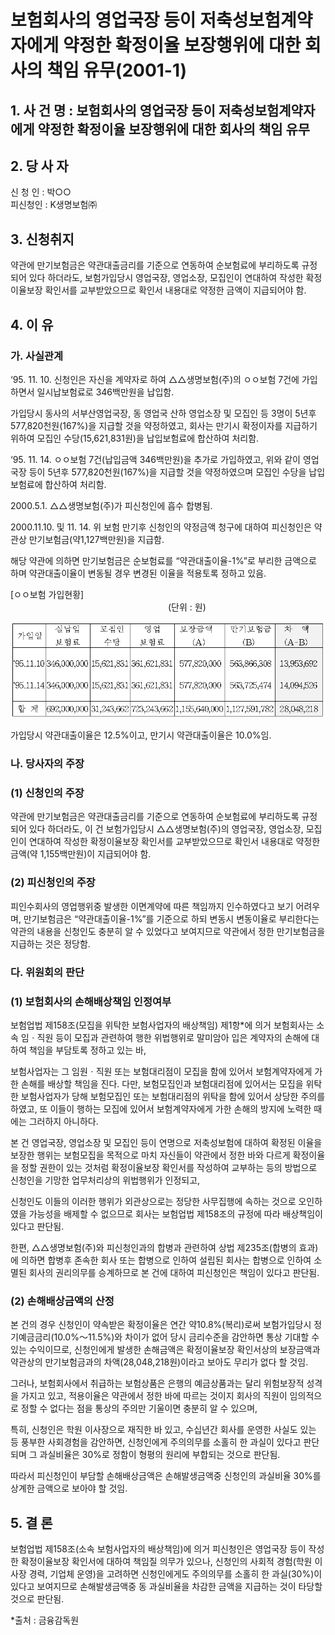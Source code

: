 # 보험회사의 영업국장 등이 저축성보험계약자에게 약정한 확정이율 보장행위에 대한 회사의 책임 유무(2001-1)

## 1. 사 건 명 : 보험회사의 영업국장 등이 저축성보험계약자에게 약정한 확정이율 보장행위에 대한 회사의 책임 유무

## 2. 당 사 자
신 청 인 : 박○○<br>
피신청인 :  K생명보험㈜

## 3. 신청취지
약관에 만기보험금은 약관대출금리를 기준으로 연동하여 순보험료에 부리하도록 규정되어 있다 하더라도, 보험가입당시 영업국장, 영업소장, 모집인이 연대하여 작성한 확정이율보장 확인서를 교부받았으므로 확인서 내용대로 약정한 금액이 지급되어야 함.


## 4. 이  유

### 가. 사실관계

‘95. 11. 10. 신청인은 자신을 계약자로 하여 △△생명보험(주)의 ㅇㅇ보험 7건에 가입하면서 일시납보험료로 346백만원을 납입함. 

가입당시 동사의 서부산영업국장, 동 영업국 산하 영업소장 및 모집인 등 3명이 5년후 577,820천원(167%)을 지급할 것을 약정하였고, 회사는 만기시 확정이자를 지급하기 위하여 모집인 수당(15,621,831원)을 납입보험료에 합산하여 처리함.

 ‘95. 11. 14. ㅇㅇ보험 7건(납입금액 346백만원)을 추가로 가입하였고, 위와 같이 영업국장 등이 5년후 577,820천원(167%)을 지급할 것을 약정하였으며 모집인 수당을 납입보험료에 합산하여 처리함.

  2000.5.1. △△생명보험(주)가 피신청인에 흡수 합병됨.

  2000.11.10. 및 11. 14. 위 보험 만기후 신청인의 약정금액 청구에 대하여 피신청인은 약관상 만기보험금(약1,127백만원)을 지급함.

  해당 약관에 의하면 만기보험금은 순보험료를 “약관대출이율-1%”로 부리한 금액으로 하며 약관대출이율이 변동될 경우 변경된 이율을 적용토록 정하고 있음.


[ㅇㅇ보험 가입현황]<br>
&nbsp;&nbsp;&nbsp;&nbsp;&nbsp;&nbsp;&nbsp;&nbsp;&nbsp;&nbsp;&nbsp;&nbsp;&nbsp;&nbsp;&nbsp;&nbsp;&nbsp;&nbsp;&nbsp;&nbsp;&nbsp;&nbsp;&nbsp;&nbsp;&nbsp;&nbsp;&nbsp;&nbsp;&nbsp;&nbsp;&nbsp;&nbsp;&nbsp;&nbsp;&nbsp;&nbsp;&nbsp;&nbsp;&nbsp;&nbsp;&nbsp;&nbsp;&nbsp;&nbsp;&nbsp;&nbsp;&nbsp;&nbsp;&nbsp;&nbsp;&nbsp;&nbsp;&nbsp;&nbsp;&nbsp;&nbsp;&nbsp;&nbsp;&nbsp;&nbsp;&nbsp;&nbsp;&nbsp;
(단위 : 원)

![alt image](https://raw.githubusercontent.com/aijinet/bodoc-claim-contents/master/contents/images/58_1.PNG)
<!--                                
                                                       (단위 : 원)

 가입일
  실납입
  보험료
  모집인
   수당
   영업
  보험료
 보장금액
    (A)
 만기보험금
    (B)
  차  액
  (A-B)
‘95.11.10

‘95.11.14
346,000,000

346,000,000
15,621,831

15,621,831
361,621,831

361,621,831
 577,820,000

 577,820,000
             563,866,308

 563,725,474

 13,953,692

 14,094,526
 합 계
692,000,000
31,243,662
723,243,662
1,155,640,000
1,127,591,782
 28,048,218
-->

가입당시 약관대출이율은 12.5%이고, 만기시 약관대출이율은 10.0%임.


### 나. 당사자의 주장

### (1) 신청인의 주장

약관에 만기보험금은 약관대출금리를 기준으로 연동하여 순보험료에 부리하도록 규정되어 있다 하더라도, 이 건 보험가입당시 △△생명보험(주)의 영업국장, 영업소장, 모집인이 연대하여 작성한 확정이율보장 확인서를 교부받았으므로 확인서 내용대로 약정한 금액(약 1,155백만원)이 지급되어야 함.
 
### (2) 피신청인의 주장

피인수회사의 영업행위중 발생한 이면계약에 따른 책임까지 인수하였다고 보기 어려우며, 만기보험금은 “약관대출이율-1%”를 기준으로 하되 변동시 변동이율로 부리한다는 약관의 내용을 신청인도 충분히 알 수 있었다고 보여지므로 약관에서 정한 만기보험금을 지급하는 것은 정당함.


### 다. 위원회의 판단

### (1) 보험회사의 손해배상책임 인정여부

보험업법 제158조(모집을 위탁한 보험사업자의 배상책임) 제1항*에 의거 보험회사는 소속  임ㆍ직원 등이 모집과 관련하여 행한 위법행위로 말미암아 입은 계약자의 손해에 대하여 책임을 부담토록 정하고 있는 바,

보험사업자는 그 임원ㆍ직원 또는 보험대리점이 모집을 함에 있어서 보험계약자에게 가한 손해를 배상할 책임을 진다. 다만, 보험모집인과 보험대리점에 있어서는 모집을 위탁한 보험사업자가 당해 보험모집인 또는 보험대리점의 위탁을 함에 있어서 상당한 주의를 하였고, 또 이들이 행하는 모집에 있어서 보험계약자에게 가한 손해의 방지에 노력한 때에는 그러하지 아니하다. 
 
본 건 영업국장, 영업소장 및 모집인 등이 연명으로 저축성보험에 대하여 확정된 이율을 보장한 행위는 보험모집을 목적으로 마치 자신들이 약관에서 정한 바와 다르게 확정이율을 정할 권한이 있는 것처럼 확정이율보장 확인서를 작성하여 교부하는 등의 방법으로 신청인을 기망한 업무처리상의 위법행위가 인정되고, 

신청인도 이들의 이러한 행위가 외관상으로는 정당한 사무집행에 속하는 것으로 오인하였을 가능성을 배제할 수 없으므로 회사는 보험업법 제158조의 규정에 따라 배상책임이 있다고 판단됨. 

한편, △△생명보험(주)와 피신청인과의 합병과 관련하여 상법 제235조(합병의 효과)에 의하면 합병후 존속한 회사 또는 합병으로 인하여 설립된 회사는 합병으로 인하여 소멸된 회사의 권리의무를 승계하므로 본 건에 대하여 피신청인은 책임이 있다고 판단됨.

### (2) 손해배상금액의 산정

본 건의 경우 신청인이 약속받은 확정이율은 연간 약10.8%(복리)로써 보험가입당시 정기예금금리(10.0%～11.5%)와 차이가 없어 당시 금리수준을 감안하면 통상 기대할 수 있는 수익이므로, 신청인에게 발생한 손해금액은 확정이율보장 확인서상의 보장금액과 약관상의 만기보험금과의 차액(28,048,218원)이라고 보아도 무리가 없다 할 것임. 

그러나, 보험회사에서 취급하는 보험상품은 은행의 예금상품과는 달리 위험보장적 성격을 가지고 있고, 적용이율은 약관에서 정한 바에 따르는 것이지 회사의 직원이 임의적으로 정할 수 없다는 점을 통상의 주의만 기울이면 충분히 알 수 있으며, 

특히, 신청인은 학원 이사장으로 재직한 바 있고, 수십년간 회사를 운영한 사실도 있는 등 풍부한 사회경험을 감안하면, 신청인에게 주의의무를 소홀히 한 과실이 있다고 판단되며 그 과실비율은 30%로 정함이 형평의 원리에 부합되는 것으로 판단됨.
   
따라서 피신청인이 부담할 손해배상금액은 손해발생금액중 신청인의 과실비율 30%를 상계한 금액으로 보아야 할 것임.

## 5. 결  론

보험업법 제158조(소속 보험사업자의 배상책임)에 의거 피신청인은 영업국장 등이 작성한 확정이율보장 확인서에 대하여 책임질 의무가 있으나, 신청인의 사회적 경험(학원 이사장 경력, 기업체 운영)을 고려하면 신청인에게도 주의의무를 소홀히 한 과실(30%)이 있다고 보여지므로 손해발생금액중 동 과실비율을 차감한 금액을 지급하는 것이 타당할 것으로 판단됨.



*출처 : 금융감독원